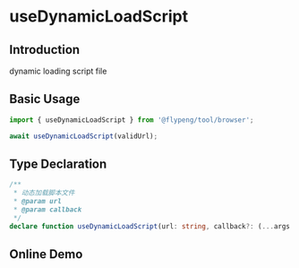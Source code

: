 # useDynamicLoadScript

## Introduction

dynamic loading script file

## Basic Usage

```ts
import { useDynamicLoadScript } from '@flypeng/tool/browser';

await useDynamicLoadScript(validUrl);
```

## Type Declaration

```ts
/**
 * 动态加载脚本文件
 * @param url
 * @param callback
 */
declare function useDynamicLoadScript(url: string, callback?: (...args: unknown[]) => void): Promise<void>;
```

## Online Demo

<preview path="./index.vue" title="useDynamicLoadScript" description="dynamic loading script file"></preview>
